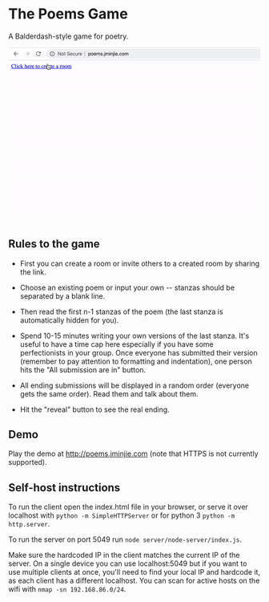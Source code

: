# The Poems Game
A Balderdash-style game for poetry.

![Recorded demo](https://github.com/jminjie/poems/blob/master/new-demo.gif)

## Rules to the game
- First you can create a room or invite others to a created room by sharing the link.

- Choose an existing poem or input your own -- stanzas should be separated by a blank line.

- Then read the first n-1 stanzas of the poem (the last stanza is automatically hidden for you).

- Spend 10-15 minutes writing your own versions of the last stanza. It's useful to have a time cap here especially if you have some perfectionists in your group. Once everyone has submitted their version (remember to pay attention to formatting and indentation), one person hits the "All submission are in" button.

- All ending submissions will be displayed in a random order (everyone gets the same order). Read them and talk about them.

- Hit the "reveal" button to see the real ending.

## Demo
Play the demo at http://poems.jminjie.com (note that HTTPS is not currently supported).

## Self-host instructions
To run the client open the index.html file in your browser, or serve it over localhost with `python -m SimpleHTTPServer` or for python 3 `python -m http.server`.

To run the server on port 5049 run `node server/node-server/index.js`.

Make sure the hardcoded IP in the client matches the current IP of the server. On a single device you can use localhost:5049 but if you want to use multiple clients at once, you'll need to find your local IP and hardcode it, as each client has a different localhost. You can scan for active hosts on the wifi with `nmap -sn 192.168.86.0/24`.
